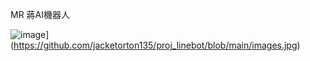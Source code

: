 
MR 蔣AI機器人


![image](https://img.ltn.com.tw/Upload/health/page/800/2022/05/14/3926479_1.jpg)](https://github.com/jacketorton135/proj_linebot/blob/main/images.jpg)

